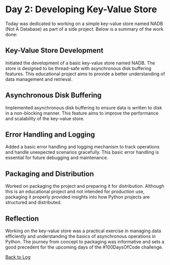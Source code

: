 # Day 2: Developing Key-Value Store

Today was dedicated to working on a simple key-value store named NADB (Not A Database) as part of a side project. Below is a summary of the work done:

## Key-Value Store Development
Initiated the development of a basic key-value store named NADB. The store is designed to be thread-safe with asynchronous disk buffering features. This educational project aims to provide a better understanding of data management and retrieval.

## Asynchronous Disk Buffering
Implemented asynchronous disk buffering to ensure data is written to disk in a non-blocking manner. This feature aims to improve the performance and scalability of the key-value store.

## Error Handling and Logging
Added a basic error handling and logging mechanism to track operations and handle unexpected scenarios gracefully. This basic error handling is essential for future debugging and maintenance.

## Packaging and Distribution
Worked on packaging the project and preparing it for distribution. Although this is an educational project and not intended for production use, packaging it properly provided insights into how Python projects are structured and distributed.

## Reflection
Working on the key-value store was a practical exercise in managing data efficiently and understanding the basics of asynchronous operations in Python. The journey from concept to packaging was informative and sets a good precedent for the upcoming days of the #100DaysOfCode challenge.

[Back to Log](../README.md#log)
